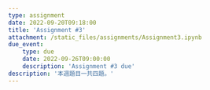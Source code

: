 ```yaml
---
type: assignment
date: 2022-09-20T09:18:00
title: 'Assignment #3'
attachment: /static_files/assignments/Assignment3.ipynb
due_event: 
    type: due
    date: 2022-09-26T09:00:00
    description: 'Assignment #3 due'
description: '本週題目一共四題。'
---
```

